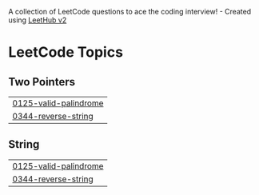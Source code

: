 A collection of LeetCode questions to ace the coding interview! - Created using [LeetHub v2](https://github.com/arunbhardwaj/LeetHub-2.0)
<!---LeetCode Topics Start-->
# LeetCode Topics
## Two Pointers
|  |
| ------- |
| [0125-valid-palindrome](https://github.com/nmin11/LeetCode/tree/master/0125-valid-palindrome) |
| [0344-reverse-string](https://github.com/nmin11/LeetCode/tree/master/0344-reverse-string) |
## String
|  |
| ------- |
| [0125-valid-palindrome](https://github.com/nmin11/LeetCode/tree/master/0125-valid-palindrome) |
| [0344-reverse-string](https://github.com/nmin11/LeetCode/tree/master/0344-reverse-string) |
<!---LeetCode Topics End-->